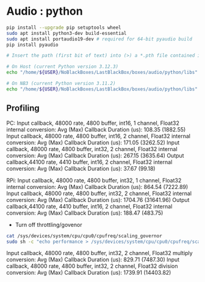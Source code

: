 # Audio : python

```bash
pip install --upgrade pip setuptools wheel
sudo apt install python3-dev build-essential
sudo apt install portaudio19-dev # required for 64-bit pyaudio build
pip install pyaudio
```

```bash
# Insert the path (first bit of text) into (>) a *.pth file contained in your NBB virtual environment

# On Host (current Python version 3.12.3)
echo "/home/${USER}/NoBlackBoxes/LastBlackBox/boxes/audio/python/libs" > /home/${USER}/NoBlackBoxes/LastBlackBox/_tmp/LBB/lib/python3.12/site-packages/NB3_sound.pth

# On NB3 (current Python version 3.11.2)
echo "/home/${USER}/NoBlackBoxes/LastBlackBox/boxes/audio/python/libs" > /home/${USER}/NoBlackBoxes/LastBlackBox/_tmp/LBB/lib/python3.11/site-packages/NB3_sound.pth
```

## Profiling

PC:
Input callback, 48000 rate, 4800 buffer, int16, 1 channel, Float32 internal conversion: Avg (Max) Callback Duration (us): 108.35 (1882.55)
Input callback, 48000 rate, 4800 buffer, int16, 2 channel, Float32 internal conversion: Avg (Max) Callback Duration (us): 171.05 (3262.52)
Input callback, 48000 rate, 4800 buffer, int32, 2 channel, Float32 internal conversion: Avg (Max) Callback Duration (us): 267.15 (3635.64)
Output callback,44100 rate, 4410 buffer, int16, 2 channel, Float32 internal conversion: Avg (Max) Callback Duration (us): 37.67 (99.18)

RPi:
Input callback, 48000 rate, 4800 buffer, int32, 1 channel, Float32 internal conversion: Avg (Max) Callback Duration (us): 864.54 (7222.89)
Input callback, 48000 rate, 4800 buffer, int32, 2 channel, Float32 internal conversion: Avg (Max) Callback Duration (us): 1704.76 (31641.96)
Output callback,44100 rate, 4410 buffer, int16, 2 channel, Float32 internal conversion: Avg (Max) Callback Duration (us): 188.47 (483.75)

- Turn off throttling/govenor

```bash
cat /sys/devices/system/cpu/cpu0/cpufreq/scaling_governor
sudo sh -c "echo performance > /sys/devices/system/cpu/cpu0/cpufreq/scaling_governor"
```

Input callback, 48000 rate, 4800 buffer, int32, 2 channel, Float32 multiply conversion: Avg (Max) Callback Duration (us): 829.71 (7487.30)
Input callback, 48000 rate, 4800 buffer, int32, 2 channel, Float32 division conversion: Avg (Max) Callback Duration (us): 1739.91 (14403.82)